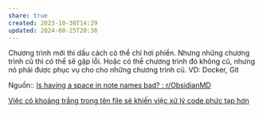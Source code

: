```yaml
---
share: true
created: 2023-10-30T14:29
updated: 2024-08-25T20:38
---
```

Chương trình mới thì dấu cách có thể chỉ hơi phiền. Nhưng những chương trình cũ thì có thể sẽ gặp lỗi. Hoặc có thể chương trình đó không cũ, nhưng nó phải được phục vụ cho cho những chương trình cũ. VD: Docker, Git

Nguồn:: [Is having a space in note names bad? : r/ObsidianMD](https://www.reddit.com/r/ObsidianMD/comments/1eouwak/comment/lhhm55i/?utm_source=share&utm_medium=mweb3x&utm_name=mweb3xcss&utm_term=1&utm_content=share_button)

[Việc có khoảng trắng trong tên file sẽ khiến việc xử lý code phức tạp hơn](./Vi%E1%BB%87c%20c%C3%B3%20kho%E1%BA%A3ng%20tr%E1%BA%AFng%20trong%20t%C3%AAn%20file%20s%E1%BA%BD%20khi%E1%BA%BFn%20vi%E1%BB%87c%20x%E1%BB%AD%20l%C3%BD%20code%20ph%E1%BB%A9c%20t%E1%BA%A1p%20h%C6%A1n.md)